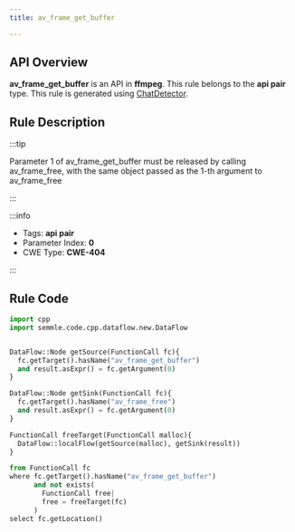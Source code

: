```yaml
---
title: av_frame_get_buffer

---
```



## API Overview
**av_frame_get_buffer** is an API in **ffmpeg**. This rule belongs to the **api pair** type. This rule is generated using [ChatDetector](../../tools/ChatDetector).
## Rule Description

:::tip

Parameter 1 of av_frame_get_buffer must be released by calling av_frame_free, with the same object passed as the 1-th argument to av_frame_free

:::

:::info

- Tags: **api pair**
- Parameter Index: **0**
- CWE Type: **CWE-404**

:::

## Rule Code
```python
import cpp
import semmle.code.cpp.dataflow.new.DataFlow


DataFlow::Node getSource(FunctionCall fc){
  fc.getTarget().hasName("av_frame_get_buffer")
  and result.asExpr() = fc.getArgument(0)
}

DataFlow::Node getSink(FunctionCall fc){
  fc.getTarget().hasName("av_frame_free")
  and result.asExpr() = fc.getArgument(0)
}

FunctionCall freeTarget(FunctionCall malloc){
  DataFlow::localFlow(getSource(malloc), getSink(result))
}

from FunctionCall fc
where fc.getTarget().hasName("av_frame_get_buffer")
      and not exists(
        FunctionCall free| 
        free = freeTarget(fc)
      )
select fc.getLocation()
```